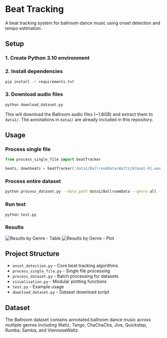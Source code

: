 # Beat Tracking

A beat tracking system for ballroom dance music using onset detection and tempo estimation.

## Setup

### 1. Create Python 3.10 environment

### 2. Install dependencies

```bash
pip install -r requirements.txt
```

### 3. Download audio files

```bash
python download_dataset.py
```

This will download the Ballroom audio files (~1.8GB) and extract them to `data1/`. The annotations in `data2/` are already included in this repository.

## Usage

### Process single file

```python
from process_single_file import beatTracker

beats, downbeats = beatTracker('data1/BallroomData/Waltz/Album1-01.wav')
```

### Process entire dataset

```bash
python process_dataset.py --data_path data1/BallroomData --genre all --save
```

### Run test

```bash
python test.py
```

### Results

![Results by Genre - Table](https://github.com/user-attachments/assets/0f1ea826-310e-44b3-8dc3-93e985c761f0)
![Results by Genre - Plot](https://github.com/user-attachments/assets/9f8df034-f31c-4a20-87bc-111519d3074d)

## Project Structure

- `onset_detection.py` - Core beat tracking algorithms
- `process_single_file.py` - Single file processing
- `process_dataset.py` - Batch processing for datasets
- `visualisation.py` - Modular plotting functions
- `test.py` - Example usage
- `download_dataset.py` - Dataset download script

## Dataset

The Ballroom dataset contains annotated ballroom dance music across multiple genres including Waltz, Tango, ChaChaCha, Jive, Quickstep, Rumba, Samba, and VienneseWaltz.
